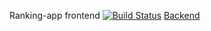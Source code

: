 Ranking-app frontend
[![Build Status](https://travis-ci.org/FummiTaksi/ranking-app-frontend.svg?branch=master)](https://travis-ci.org/FummiTaksi/ranking-app-frontend)
[Backend](https://github.com/FummiTaksi/ranking-app-backend)